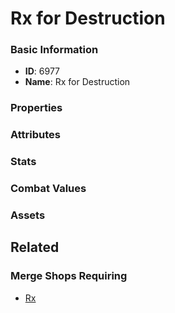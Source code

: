# Rx for Destruction

<no description available>

### Basic Information

- **ID**: 6977
- **Name**: Rx for Destruction

### Properties


### Attributes


### Stats


### Combat Values


### Assets


## Related

### Merge Shops Requiring

- [Rx](../merge-shops/109-rx.md)

